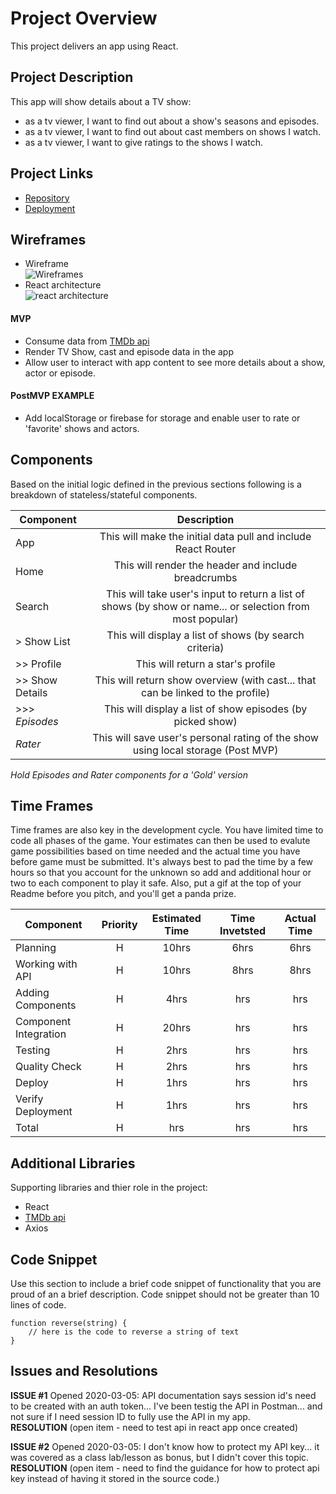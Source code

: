 # Project Overview
This project delivers an app using React. 

## Project Description

This app will show details about a TV show:
* as a tv viewer, I want to find out about a show's seasons and episodes.
* as a tv viewer, I want to find out about cast members on shows I watch. 
* as a tv viewer, I want to give ratings to the shows I watch.

## Project Links

- [Repository](https://github.com/myraileen/GA-SEI-TV)
- [Deployment]()

## Wireframes

- Wireframe  
  ![Wireframes](https://res.cloudinary.com/myraileen/image/upload/v1583418937/20200305_083257_resized_vbarco.jpg)
- React architecture  
  ![react architecture](https://res.cloudinary.com/myraileen/image/upload/v1583386664/20200304_233648_resized_soteyw.jpg)

#### MVP
- Consume data from [TMDb api](https://www.themoviedb.org/documentation/api)
- Render TV Show, cast and episode data in the app
- Allow user to interact with app content to see more details about a show, actor or episode.

#### PostMVP EXAMPLE

- Add localStorage or firebase for storage and enable user to rate or 'favorite' shows and actors.

## Components
Based on the initial logic defined in the previous sections following is a breakdown of stateless/stateful components. 

| Component | Description | 
| --- | :---: |  
| App | This will make the initial data pull and include React Router| 
| Home | This will render the header and include breadcrumbs | 
| Search | This will take user's input to return a list of shows (by show or name... or selection from most popular) | 
| > Show List | This will display a list of shows (by search criteria)  | 
| >> Profile | This will return a star's profile | 
| >> Show Details | This will return show overview (with cast... that can be linked to the profile) | 
| >>> _Episodes_ | This will display a list of show episodes (by picked show) | 
| _Rater_ | This will save user's personal rating of the show using local storage (Post MVP) | 

_Hold Episodes and Rater components for a 'Gold' version_


## Time Frames

Time frames are also key in the development cycle.  You have limited time to code all phases of the game.  Your estimates can then be used to evalute game possibilities based on time needed and the actual time you have before game must be submitted. It's always best to pad the time by a few hours so that you account for the unknown so add and additional hour or two to each component to play it safe. Also, put a gif at the top of your Readme before you pitch, and you'll get a panda prize.

| Component | Priority | Estimated Time | Time Invetsted | Actual Time |
| --- | :---: |  :---: | :---: | :---: |
| Planning | H | 10hrs| 6hrs | 6hrs |
| Working with API | H | 10hrs| 8hrs | 8hrs |
| Adding Components | H | 4hrs| hrs | hrs |
| Component Integration | H | 20hrs| hrs | hrs |
| Testing | H | 2hrs| hrs | hrs |
| Quality Check | H | 2hrs| hrs | hrs |
| Deploy | H | 1hrs| hrs | hrs |
| Verify Deployment | H | 1hrs| hrs | hrs |
| Total | H | hrs| hrs | hrs |

## Additional Libraries
 Supporting libraries and thier role in the project:
 * React
 * [TMDb api](https://www.themoviedb.org/documentation/api)
 * Axios

## Code Snippet

Use this section to include a brief code snippet of functionality that you are proud of an a brief description.  Code snippet should not be greater than 10 lines of code. 

```
function reverse(string) {
	// here is the code to reverse a string of text
}
```

## Issues and Resolutions
**ISSUE #1** Opened 2020-03-05: API documentation says session id's need to be created with an auth token... I've been testig the API in Postman... and not sure if I need session ID to fully use the API in my app.  
**RESOLUTION** (open item - need to test api in react app once created)  

**ISSUE #2** Opened 2020-03-05: I don't know how to protect my API key... it was covered as a class lab/lesson as bonus, but I didn't cover this topic.  
**RESOLUTION** (open item - need to find the guidance for how to protect api key instead of having it stored in the source code.)  

